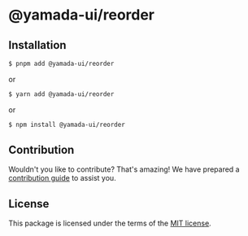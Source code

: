 # @yamada-ui/reorder

## Installation

```sh
$ pnpm add @yamada-ui/reorder
```

or

```sh
$ yarn add @yamada-ui/reorder
```

or

```sh
$ npm install @yamada-ui/reorder
```

## Contribution

Wouldn't you like to contribute? That's amazing! We have prepared a [contribution guide](https://github.com/yamada-ui/yamada-ui/blob/main/CONTRIBUTING.md) to assist you.

## License

This package is licensed under the terms of the
[MIT license](https://github.com/yamada-ui/yamada-ui/blob/main/LICENSE).
